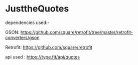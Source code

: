 # JusttheQuotes

dependencies used:- 

GSON: https://github.com/square/retrofit/tree/master/retrofit-converters/gson

Retrofit: https://github.com/square/retrofit
                    
api used : https://type.fit/api/quotes                    
